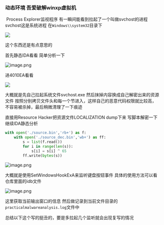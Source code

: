 ### 动态环境  吾爱破解winxp虚拟机 

​	Process Explorer监视程序 有一瞬间能看到拉起了一个叫做svchost的进程  svchost这是系统进程 在`Windows\\system32`目录下

![](https://cdn.luogu.com.cn/upload/image_hosting/ud6czup4.png)

这个东西还是有点意思的

首先静态IDA看看 简单分析一下

![image.png](https://i.loli.net/2021/11/03/eGwupDQz9NaxUZo.png)

进4010EA看看

![](https://i.loli.net/2021/11/03/74pOrQzTmiyB8MW.png)

大概就是先自己拉起系统文件svchost.exe 然后抹掉内容换成自己解密出来的资源文件  按照分别拷贝文件头和每一个节进入，这样自己的恶意代码权限就比较高，不容易被杀掉，最后稍微清理了一下痕迹

直接用Resource Hacker把资源文件LOCALIZATION dump下来 写脚本解密一下继续IDA静态分析

```python
with open('./source.bin','rb+') as f:
    with open('./source_dec.bin','wb+') as ff:
        s = list(f.read())
        for i in range(len(s)):
            s[i] = s[i] ^ 65
        ff.write(bytes(s))
```



![image.png](https://i.loli.net/2021/11/03/vhOAx9m7cu28MUG.png)

大概就是使用SetWindowsHookExA来监听键盘按钮事件 具体的使用方法可以看仓库里面的idb文件

![image.png](https://i.loli.net/2021/11/03/DjmT7FCnrXpK3Ua.png)

这里获取当前输出窗口的信息  然后做记录到当前文件目录的`practicalmalwareanalysis.log`文件中



总结以下这个写的挺丑的，要是多拉起几个监听就会出现复写的情况
